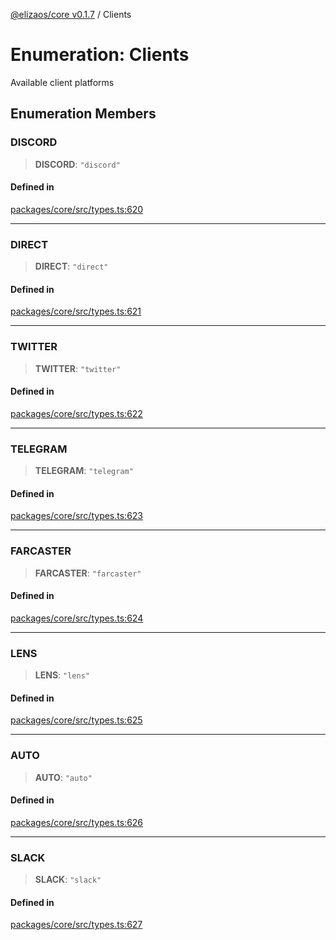 [@elizaos/core v0.1.7](../index.md) / Clients

# Enumeration: Clients

Available client platforms

## Enumeration Members

### DISCORD

> **DISCORD**: `"discord"`

#### Defined in

[packages/core/src/types.ts:620](https://github.com/elizaOS/eliza/blob/main/packages/core/src/types.ts#L620)

---

### DIRECT

> **DIRECT**: `"direct"`

#### Defined in

[packages/core/src/types.ts:621](https://github.com/elizaOS/eliza/blob/main/packages/core/src/types.ts#L621)

---

### TWITTER

> **TWITTER**: `"twitter"`

#### Defined in

[packages/core/src/types.ts:622](https://github.com/elizaOS/eliza/blob/main/packages/core/src/types.ts#L622)

---

### TELEGRAM

> **TELEGRAM**: `"telegram"`

#### Defined in

[packages/core/src/types.ts:623](https://github.com/elizaOS/eliza/blob/main/packages/core/src/types.ts#L623)

---

### FARCASTER

> **FARCASTER**: `"farcaster"`

#### Defined in

[packages/core/src/types.ts:624](https://github.com/elizaOS/eliza/blob/main/packages/core/src/types.ts#L624)

---

### LENS

> **LENS**: `"lens"`

#### Defined in

[packages/core/src/types.ts:625](https://github.com/elizaOS/eliza/blob/main/packages/core/src/types.ts#L625)

---

### AUTO

> **AUTO**: `"auto"`

#### Defined in

[packages/core/src/types.ts:626](https://github.com/elizaOS/eliza/blob/main/packages/core/src/types.ts#L626)

---

### SLACK

> **SLACK**: `"slack"`

#### Defined in

[packages/core/src/types.ts:627](https://github.com/elizaOS/eliza/blob/main/packages/core/src/types.ts#L627)
